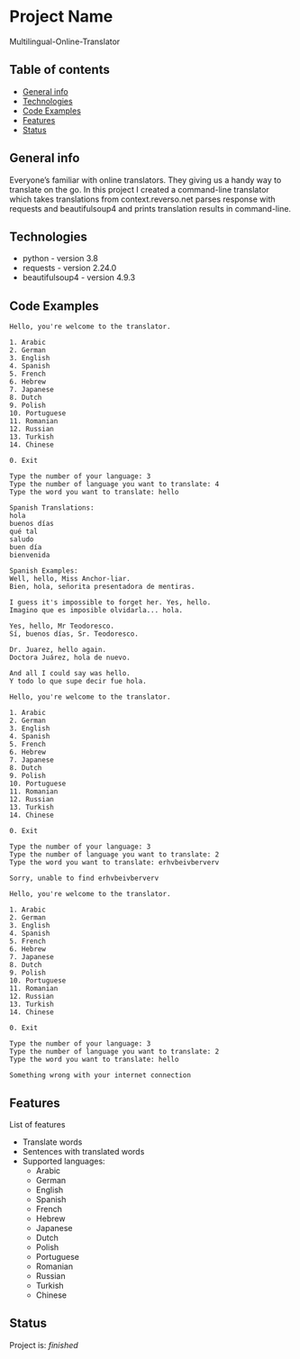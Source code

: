 # Project Name
Multilingual-Online-Translator

## Table of contents
* [General info](#general-info)
* [Technologies](#technologies)
* [Code Examples](#code-examples)
* [Features](#features)
* [Status](#status)

## General info
Everyone’s familiar with online translators. They giving us a handy way to translate on the go. In this project I created a command-line translator which takes translations from context.reverso.net parses response with requests and beautifulsoup4 and prints translation results in command-line.
## Technologies
* python - version 3.8
* requests - version 2.24.0
* beautifulsoup4 - version 4.9.3

## Code Examples
```
Hello, you're welcome to the translator.

1. Arabic
2. German
3. English
4. Spanish
5. French
6. Hebrew
7. Japanese
8. Dutch
9. Polish
10. Portuguese
11. Romanian
12. Russian
13. Turkish
14. Chinese

0. Exit

Type the number of your language: 3
Type the number of language you want to translate: 4
Type the word you want to translate: hello

Spanish Translations:
hola
buenos días
qué tal
saludo
buen día
bienvenida

Spanish Examples:
Well, hello, Miss Anchor-liar.
Bien, hola, señorita presentadora de mentiras.

I guess it's impossible to forget her. Yes, hello.
Imagino que es imposible olvidarla... hola.

Yes, hello, Mr Teodoresco.
Sí, buenos días, Sr. Teodoresco.

Dr. Juarez, hello again.
Doctora Juárez, hola de nuevo.

And all I could say was hello.
Y todo lo que supe decir fue hola.
```
```
Hello, you're welcome to the translator.

1. Arabic
2. German
3. English
4. Spanish
5. French
6. Hebrew
7. Japanese
8. Dutch
9. Polish
10. Portuguese
11. Romanian
12. Russian
13. Turkish
14. Chinese

0. Exit

Type the number of your language: 3
Type the number of language you want to translate: 2
Type the word you want to translate: erhvbeivberverv

Sorry, unable to find erhvbeivberverv
```

```
Hello, you're welcome to the translator.

1. Arabic
2. German
3. English
4. Spanish
5. French
6. Hebrew
7. Japanese
8. Dutch
9. Polish
10. Portuguese
11. Romanian
12. Russian
13. Turkish
14. Chinese

0. Exit

Type the number of your language: 3
Type the number of language you want to translate: 2
Type the word you want to translate: hello

Something wrong with your internet connection
```

## Features
List of features
* Translate words
* Sentences with translated words
* Supported languages:
  * Arabic
  * German
  * English
  * Spanish
  * French
  * Hebrew
  * Japanese
  * Dutch
  * Polish
  * Portuguese
  * Romanian
  * Russian
  * Turkish
  * Chinese


## Status
Project is: _finished_
